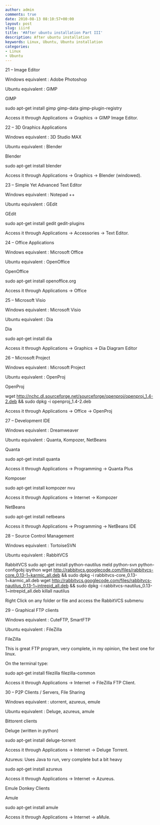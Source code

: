 ```yaml
---
author: admin
comments: true
date: 2010-08-13 08:10:57+00:00
layout: post
slug: iiird
title: '#After ubuntu installation Part III'
description: After ubuntu installation
keywords: Linux, Ubuntu, Ubuntu installation
categories:
- Linux
- Ubuntu
---
```


21 – Image Editor

Windows equivalent : Adobe Photoshop

Ubuntu equivalent : GIMP

GIMP

sudo apt-get install gimp gimp-data gimp-plugin-registry  <!--more-->

Access it through Applications → Graphics → GIMP Image Editor.

22 – 3D Graphics Applications

Windows equivalent : 3D Studio MAX

Ubuntu equivalent : Blender

Blender

sudo apt-get install blender

Access it through Applications → Graphics → Blender (windowed).

23 – Simple Yet Advanced Text Editor

Windows equivalent : Notepad ++

Ubuntu equivalent : GEdit

GEdit

sudo apt-get install gedit gedit-plugins

Access it through Applications → Accessories → Text Editor.

24 – Office Applications

Windows equivalent : Microsoft Office

Ubuntu equivalent : OpenOffice

OpenOffice

sudo apt-get install openoffice.org

Access it through Applications → Office

25 – Microsoft Visio

Windows equivalent : Microsoft Visio

Ubuntu equivalent : Dia

Dia

sudo apt-get install dia

Access it through Applications → Graphics → Dia Diagram Editor

26 – Microsoft Project

Windows equivalent : Microsoft Project

Ubuntu equivalent : OpenProj

OpenProj

wget http://nchc.dl.sourceforge.net/sourceforge/openproj/openproj_1.4-2.deb && sudo dpkg -i openproj_1.4-2.deb

Access it through Applications → Office → OpenProj

27 – Development IDE

Windows equivalent : Dreamweaver

Ubuntu equivalent : Quanta, Kompozer, NetBeans

Quanta

sudo apt-get install quanta

Access it through Applications → Programming → Quanta Plus

Komposer

sudo apt-get install kompozer nvu

Access it through Applications → Internet → Kompozer

NetBeans

sudo apt-get install netbeans

Access it through Applications → Programming → NetBeans IDE

28 – Source Control Management

Windows equivalent : TortoiseSVN

Ubuntu equivalent : RabbitVCS

RabbitVCS
sudo apt-get install python-nautilus meld python-svn python-configobj ipython
wget  http://rabbitvcs.googlecode.com/files/rabbitvcs-core_0.13-1~karmic_all.deb  && sudo dpkg -i rabbitvcs-core_0.13-1~karmic_all.deb
wget  http://rabbitvcs.googlecode.com/files/rabbitvcs-nautilus_0.13-1~intrepid_all.deb  && sudo dpkg -i rabbitvcs-nautilus_0.13-1~intrepid_all.deb
killall nautilus

Right Click on any folder or file and access the RabbitVCS submenu

29 – Graphical FTP clients

Windows equivalent : CuteFTP, SmartFTP

Ubuntu equivalent : FileZilla

FileZilla

This is great FTP program, very complete, in my opinion, the best one for linux.

On the terminal type:

sudo apt-get install filezilla filezilla-common

Access it through Applications → Internet → FileZilla FTP Client.

30 – P2P Clients / Servers, File Sharing

Windows equivalent : utorrent, azureus, emule

Ubuntu equivalent : Deluge, azureus, amule

Bittorent clients

Deluge (written in python)

sudo apt-get install deluge-torrent

Access it through Applications → Internet → Deluge Torrent.

Azureus: Uses Java to run, very complete but a bit heavy

sudo apt-get install azureus

Access it through Applications → Internet → Azureus.

Emule Donkey Clients

Amule

sudo apt-get install amule

Access it through Applications → Internet → aMule.
